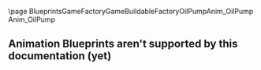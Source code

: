 \page BlueprintsGameFactoryGameBuildableFactoryOilPumpAnim_OilPump Anim_OilPump
## Animation Blueprints aren't supported by this documentation (yet)
